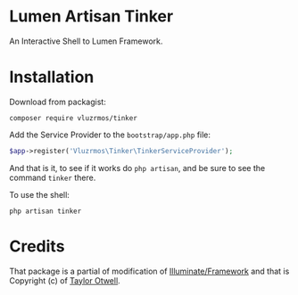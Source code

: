 # Lumen Artisan Tinker

An Interactive Shell to Lumen Framework.

# Installation

Download from packagist:

`composer require vluzrmos/tinker`

Add the Service Provider to the `bootstrap/app.php` file:

```php
$app->register('Vluzrmos\Tinker\TinkerServiceProvider');
```

And that is it, to see if it works do `php artisan`, and be sure to 
see the command `tinker` there.
 
To use the shell:

`php artisan tinker`

# Credits

That package is a partial of modification 
of [Illuminate/Framework](https://github.com/illuminate/framework) and that is 
Copyright (c) of [Taylor Otwell](https://github.com/taylorotwell). 
